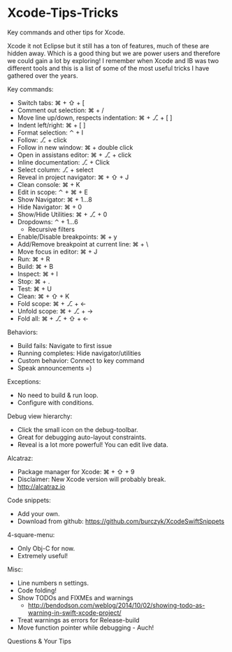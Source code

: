 # Xcode-Tips-Tricks
Key commands and other tips for Xcode.

Xcode it not Eclipse but it still has a ton of features, much of these are hidden away. Which is a good thing but we are power users and therefore we could gain a lot by exploring! I remember when Xcode and IB was two different tools and this is a list of some of the most useful tricks I have gathered over the years. 

Key commands:
* Switch tabs: ⌘ + ⇧ + [
* Comment out selection: ⌘ + /
* Move line up/down, respects indentation: ⌘ + ⎇ + [ ]
* Indent left/right: ⌘ + [ ]
* Format selection: ⌃ + I
* Follow: ⎇ + click
* Follow in new window: ⌘ + double click
* Open in assistans editor: ⌘ + ⎇ + click
* Inline documentation: ⎇ + Click
* Select column: ⎇ + select
* Reveal in project navigator: ⌘ + ⇧ + J
* Clean console: ⌘ + K
* Edit in scope: ⌃ + ⌘ + E
* Show Navigator: ⌘ + 1…8
* Hide Navigator: ⌘ + 0
* Show/Hide Utilities: ⌘ + ⎇ + 0
* Dropdowns: ⌃ + 1…6
    * Recursive filters
* Enable/Disable breakpoints: ⌘ + y
* Add/Remove breakpoint at current line: ⌘ + \
* Move focus in editor: ⌘ + J
* Run: ⌘ + R
* Build: ⌘ + B
* Inspect: ⌘ + I
* Stop: ⌘ + .
* Test: ⌘ + U
* Clean: ⌘ + ⇧ + K
* Fold scope: ⌘ + ⎇ + <-
* Unfold scope: ⌘ + ⎇ + ->
* Fold all: ⌘ + ⎇ + ⇧ + <-

Behaviors:
* Build fails: Navigate to first issue
* Running completes: Hide navigator/utilities
* Custom behavior: Connect to key command 
* Speak announcements =)

Exceptions:
* No need to build & run loop.
* Configure with conditions.

Debug view hierarchy:
* Click the small icon on the debug-toolbar.
* Great for debugging auto-layout constraints.
* Reveal is a lot more powerful! You can edit live data.

Alcatraz:
* Package manager for Xcode: ⌘ + ⇧ + 9
* Disclaimer: New Xcode version will probably break.
* http://alcatraz.io

Code snippets:
* Add your own.
* Download from github: https://github.com/burczyk/XcodeSwiftSnippets

4-square-menu:
* Only Obj-C for now.
* Extremely useful!

Misc:
* Line numbers n settings.
* Code folding!
* Show TODOs and FIXMEs and warnings
    * http://bendodson.com/weblog/2014/10/02/showing-todo-as-warning-in-swift-xcode-project/
* Treat warnings as errors for Release-build
* Move function pointer while debugging - Auch!

Questions & Your Tips
